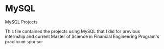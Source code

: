 # MySQL
MySQL Projects

This file contained the projects using MySQL that I did for previous internship and current Master of Science in Financial Engineering Program's practicum sponsor
